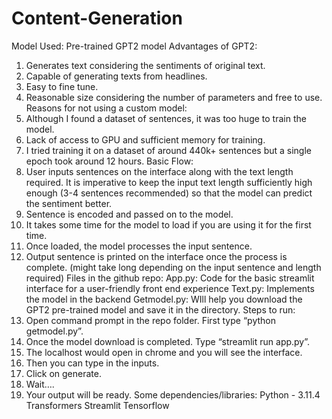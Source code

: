 # Content-Generation
Model Used: Pre-trained GPT2 model
Advantages of GPT2:
1. Generates text considering the sentiments of original text.
2. Capable of generating texts from headlines.
3. Easy to fine tune.
4. Reasonable size considering the number of parameters and free to use.
Reasons for not using a custom model:
1. Although I found a dataset of sentences, it was too huge to train the model.
2. Lack of access to GPU and sufficient memory for training.
3. I tried training it on a dataset of around 440k+ sentences but a single epoch took
around 12 hours.
Basic Flow:
1. User inputs sentences on the interface along with the text length required. It is
imperative to keep the input text length sufficiently high enough (3-4 sentences
recommended) so that the model can predict the sentiment better.
2. Sentence is encoded and passed on to the model.
3. It takes some time for the model to load if you are using it for the first time.
4. Once loaded, the model processes the input sentence.
5. Output sentence is printed on the interface once the process is complete. (might take
long depending on the input sentence and length required)
Files in the github repo:
App.py: Code for the basic streamlit interface for a user-friendly front end experience
Text.py: Implements the model in the backend
Getmodel.py: WIll help you download the GPT2 pre-trained model and save it in the
directory.
Steps to run:
1. Open command prompt in the repo folder. First type “python getmodel.py”.
2. Once the model download is completed. Type “streamlit run app.py”.
3. The localhost would open in chrome and you will see the interface.
4. Then you can type in the inputs.
5. Click on generate.
6. Wait….
7. Your output will be ready.
Some dependencies/libraries:
Python - 3.11.4
Transformers
Streamlit
Tensorflow